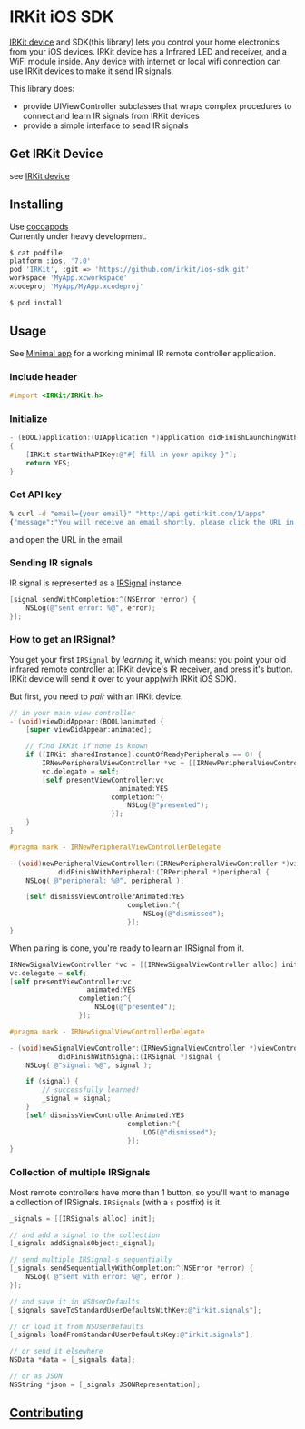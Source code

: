IRKit iOS SDK
===

[IRKit device](https://github.com/irkit/device) and SDK(this library) lets you control your home electronics from your iOS devices.
IRKit device has a Infrared LED and receiver, and a WiFi module inside.
Any device with internet or local wifi connection can use IRKit devices to make it send IR signals.

This library does:
* provide UIViewController subclasses that wraps complex procedures to connect and learn IR signals from IRKit devices
* provide a simple interface to send IR signals

## Get IRKit Device

see [IRKit device](https://github.com/irkit/device)

## Installing

Use [cocoapods](http://cocoapods.org/)  
Currently under heavy development.

```sh
$ cat podfile
platform :ios, '7.0'
pod 'IRKit', :git => 'https://github.com/irkit/ios-sdk.git'
workspace 'MyApp.xcworkspace'
xcodeproj 'MyApp/MyApp.xcodeproj'

$ pod install
```

## Usage

See [Minimal app](https://github.com/irkit/ios-sdk/tree/master/Minimal/Minimal) for a working minimal IR remote controller application.

### Include header

```objective-c
#import <IRKit/IRKit.h>
```

### Initialize

```objective-c
- (BOOL)application:(UIApplication *)application didFinishLaunchingWithOptions:(NSDictionary *)launchOptions
{
    [IRKit startWithAPIKey:@"#{ fill in your apikey }"];
    return YES;
}
```

### Get API key

```sh
% curl -d "email={your email}" "http://api.getirkit.com/1/apps"
{"message":"You will receive an email shortly, please click the URL in it to get an apikey"}
```

and open the URL in the email.

### Sending IR signals

IR signal is represented as a  [IRSignal](https://github.com/irkit/ios-sdk/blob/master/IRKit/IRKit/IRSignal.h) instance.

```objective-c
[signal sendWithCompletion:^(NSError *error) {
    NSLog(@"sent error: %@", error);
}];
```

### How to get an IRSignal?

You get your first `IRSignal` by *learning* it, which means: you point your old infrared remote controller at IRKit device's IR receiver, and press it's button.
IRKit device will send it over to your app(with IRKit iOS SDK).

But first, you need to *pair* with an IRKit device.

```objective-c
// in your main view controller
- (void)viewDidAppear:(BOOL)animated {
    [super viewDidAppear:animated];

    // find IRKit if none is known
    if ([IRKit sharedInstance].countOfReadyPeripherals == 0) {
        IRNewPeripheralViewController *vc = [[IRNewPeripheralViewController alloc] init];
        vc.delegate = self;
        [self presentViewController:vc
                           animated:YES
                         completion:^{
                             NSLog(@"presented");
                         }];
    }
}

#pragma mark - IRNewPeripheralViewControllerDelegate

- (void)newPeripheralViewController:(IRNewPeripheralViewController *)viewController
            didFinishWithPeripheral:(IRPeripheral *)peripheral {
    NSLog( @"peripheral: %@", peripheral );

    [self dismissViewControllerAnimated:YES
                             completion:^{
                                 NSLog(@"dismissed");
                             }];
}
```

When pairing is done, you're ready to learn an IRSignal from it.

```objective-c
IRNewSignalViewController *vc = [[IRNewSignalViewController alloc] init];
vc.delegate = self;
[self presentViewController:vc
                   animated:YES
                 completion:^{
                     NSLog(@"presented");
                 }];

#pragma mark - IRNewSignalViewControllerDelegate

- (void)newSignalViewController:(IRNewSignalViewController *)viewController
            didFinishWithSignal:(IRSignal *)signal {
    NSLog( @"signal: %@", signal );

    if (signal) {
        // successfully learned!
        _signal = signal;
    }
    [self dismissViewControllerAnimated:YES
                             completion:^{
                                 LOG(@"dismissed");
                             }];
}

```

### Collection of multiple IRSignals

Most remote controllers have more than 1 button, so you'll want to manage a collection of IRSignals.
`IRSignals` (with a `s` postfix) is it.

```objective-c
_signals = [[IRSignals alloc] init];

// and add a signal to the collection
[_signals addSignalsObject:_signal];

// send multiple IRSignal-s sequentially
[_signals sendSequentiallyWithCompletion:^(NSError *error) {
    NSLog( @"sent with error: %@", error );
}];

// and save it in NSUserDefaults
[_signals saveToStandardUserDefaultsWithKey:@"irkit.signals"];

// or load it from NSUserDefaults
[_signals loadFromStandardUserDefaultsKey:@"irkit.signals"];

// or send it elsewhere
NSData *data = [_signals data];

// or as JSON
NSString *json = [_signals JSONRepresentation];
```

## [Contributing](Contributing.md)

